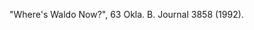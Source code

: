 ﻿---
fname: 'Mark'
lname: 'Moore'
id: 406
published: false
layout: judge-bio
---
"Where's Waldo Now?", 63 Okla. B. Journal 3858 (1992).
